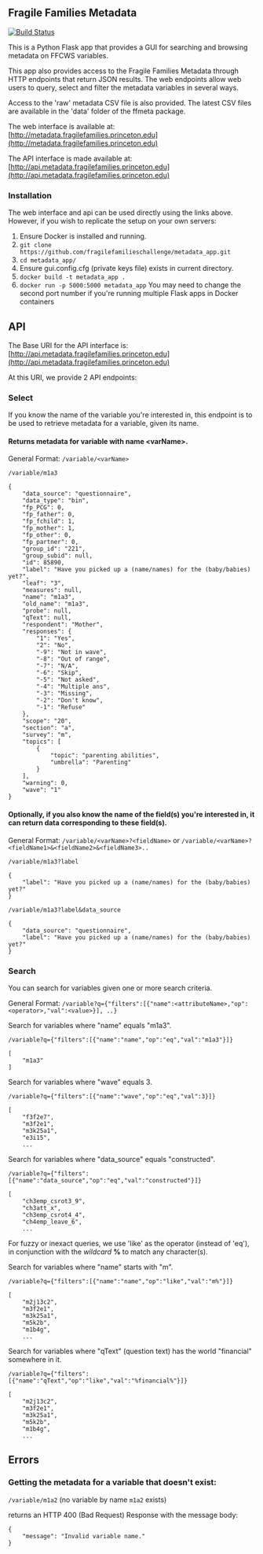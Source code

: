 ## Fragile Families Metadata

[![Build Status](https://travis-ci.org/fragilefamilieschallenge/metadata_app.svg?branch=master)](https://travis-ci.org/fragilefamilieschallenge/metadata_app)

This is a Python Flask app that provides a GUI for searching and browsing metadata on FFCWS variables.

This app also provides access to the Fragile Families Metadata through HTTP endpoints that return JSON results. The web endpoints allow web users to query, select and filter the metadata variables in several ways.

Access to the 'raw' metadata CSV file is also provided. The latest CSV files are available in the 'data' folder of the ffmeta package.

The web interface is available at:
[http://metadata.fragilefamilies.princeton.edu](http://metadata.fragilefamilies.princeton.edu)

The API interface is made available at:
[http://api.metadata.fragilefamilies.princeton.edu](http://api.metadata.fragilefamilies.princeton.edu)

### Installation

The web interface and api can be used directly using the links above. However, if you wish to replicate the setup on your own servers:

1. Ensure Docker is installed and running.
2. `git clone https://github.com/fragilefamilieschallenge/metadata_app.git`
3. `cd metadata_app/`
4. Ensure gui.config.cfg (private keys file) exists in current directory.
5. `docker build -t metadata_app .`
6. `docker run -p 5000:5000 metadata_app` You may need to change the second port number if you're running multiple Flask apps in Docker containers

## API

The Base URI for the API interface is:
[http://api.metadata.fragilefamilies.princeton.edu](http://api.metadata.fragilefamilies.princeton.edu)

At this URI, we provide 2 API endpoints:

### Select
If you know the name of the variable you're interested in, this endpoint is to be used to retrieve metadata for a variable, given its name.

#### Returns metadata for variable with name \<varName\>.
General Format: `/variable/<varName>`

`/variable/m1a3`
```
{
    "data_source": "questionnaire",
    "data_type": "bin",
    "fp_PCG": 0,
    "fp_father": 0,
    "fp_fchild": 1,
    "fp_mother": 1,
    "fp_other": 0,
    "fp_partner": 0,
    "group_id": "221",
    "group_subid": null,
    "id": 85890,
    "label": "Have you picked up a (name/names) for the (baby/babies) yet?",
    "leaf": "3",
    "measures": null,
    "name": "m1a3",
    "old_name": "m1a3",
    "probe": null,
    "qText": null,
    "respondent": "Mother",
    "responses": {
        "1": "Yes",
        "2": "No",
        "-9": "Not in wave",
        "-8": "Out of range",
        "-7": "N/A",
        "-6": "Skip",
        "-5": "Not asked",
        "-4": "Multiple ans",
        "-3": "Missing",
        "-2": "Don't know",
        "-1": "Refuse"
    },
    "scope": "20",
    "section": "a",
    "survey": "m",
    "topics": [
        {
            "topic": "parenting abilities",
            "umbrella": "Parenting"
        }
    ],
    "warning": 0,
    "wave": "1"
}
```

#### Optionally, if you also know the name of the field(s) you're interested in, it can return data corresponding to these field(s).

General Format: `/variable/<varName>?<fieldName>` or `/variable/<varName>?<fieldName1>&<fieldName2>&<fieldName3>..`

`/variable/m1a3?label`
```
{
    "label": "Have you picked up a (name/names) for the (baby/babies) yet?"
}
```

`/variable/m1a3?label&data_source`
```
{
    "data_source": "questionnaire",
    "label": "Have you picked up a (name/names) for the (baby/babies) yet?"
}
```

### Search
You can search for variables given one or more search criteria.

General Format: `/variable?q={"filters":[{"name":<attributeName>,"op":<operator>,"val":<value>}], ..}`

Search for variables where "name" equals "m1a3".

`/variable?q={"filters":[{"name":"name","op":"eq","val":"m1a3"}]}`
```
[
    "m1a3"
]
```

Search for variables where "wave" equals 3.

`/variable?q={"filters":[{"name":"wave","op":"eq","val":3}]}`
```
[
    "f3f2e7",
    "m3f2e1",
    "m3k25a1",
    "e3i15",
    ...
```

Search for variables where "data_source" equals "constructed".

`/variable?q={"filters":[{"name":"data_source","op":"eq","val":"constructed"}]}`
```
[
    "ch3emp_csrot3_9",
    "ch3att_x",
    "ch3emp_csrot4_4",
    "ch4emp_leave_6",
    ...
```

For fuzzy or inexact queries, we use 'like' as the operator (instead of 'eq'), in conjunction with the *wildcard* **%** to match any character(s).

Search for variables where "name" starts with "m".

`/variable?q={"filters":[{"name":"name","op":"like","val":"m%"}]}`
```
[
    "m2j13c2",
    "m3f2e1",
    "m3k25a1",
    "m5k2b",
    "m1b4g",
    ...
```

Search for variables where "qText" (question text) has the world "financial" somewhere in it.

`/variable?q={"filters":[{"name":"qText","op":"like","val":"%financial%"}]}`
```
[
    "m2j13c2",
    "m3f2e1",
    "m3k25a1",
    "m5k2b",
    "m1b4g",
    ...
```

## Errors

### Getting the metadata for a variable that doesn't exist:

`/variable/m1a2` (no variable by name `m1a2` exists)

returns an HTTP 400 (Bad Request) Response with the message body:
```
{
    "message": "Invalid variable name."
}
```
